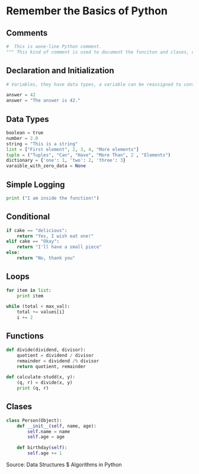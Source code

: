 # Remember the Basics of Python

## Comments

```python
#  This is aone-line Python comment.
""" This kind of comment is used to document the funciton and clases, usually multiple lines"""
```

## Declaration and Initialization

```python
# Variables, they have data types, a variable can be reassigned to contain a different data type

answer = 42
answer = "The answer is 42."
```

## Data Types
```python
boolean = true
number = 2.0
string = "This is a string"
list = ["First element", 2, 3, 4, "More elements"]
tuple = ("Tuples", "Can", "Have", "More Than", 2 , "Elements")
dictionary = {'one': 1, 'two': 2, 'three': 3}
varaible_with_zero_data = None
```

## Simple Logging
```python
print ("I am inside the function!")
```

## Conditional
```python
if cake == "delicious":
    return "Yes, I wish eat one!"
elif cake == "Okay":
    return "I'll have a small piece"
else:
    return "No, thank you"
```

## Loops
```python
for item in list:
    print item

while (total < max_val):
    total += values[i]
    i += 2
```

## Functions
```python
def divide(dividend, divisor):
    quotient = dividend / divisor
    remainder = dividend /% divisor
    return quotient, remainder

def calculate-studd(x, y):
    (q, r) = divide(x, y)
    print (q, r)
```

## Clases
```python
class Person(Object):
    def __init__(self, name, age):
        self.name = name
        self.age = age

    def birthday(self):
        self.age += 1

```


Source: Data Structures $ Algorithms in Python